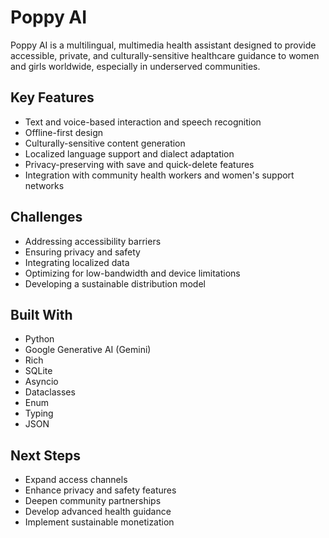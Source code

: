 # Poppy AI

Poppy AI is a multilingual, multimedia health assistant designed to provide accessible, private, and culturally-sensitive healthcare guidance to women and girls worldwide, especially in underserved communities.

## Key Features
- Text and voice-based interaction and speech recognition
- Offline-first design
- Culturally-sensitive content generation
- Localized language support and dialect adaptation
- Privacy-preserving with save and quick-delete features
- Integration with community health workers and women's support networks

## Challenges
- Addressing accessibility barriers
- Ensuring privacy and safety
- Integrating localized data
- Optimizing for low-bandwidth and device limitations
- Developing a sustainable distribution model

## Built With
- Python
- Google Generative AI (Gemini)
- Rich
- SQLite
- Asyncio
- Dataclasses
- Enum
- Typing
- JSON

## Next Steps
- Expand access channels
- Enhance privacy and safety features
- Deepen community partnerships
- Develop advanced health guidance
- Implement sustainable monetization
